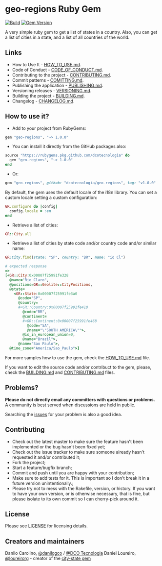 # geo-regions Ruby Gem

[![Build](https://github.com/dcotecnologia/geo-regions-ruby/actions/workflows/build.yml/badge.svg)](https://github.com/dcotecnologia/geo-regions-ruby/actions/workflows/build.yml)
[![Gem Version](https://badge.fury.io/rb/geo-regions.svg)](https://badge.fury.io/rb/geo-regions)

A very simple ruby gem to get a list of states in a country. Also, you can get a
list of cities in a state, and a list of all countries of the world.

## Links

* How to Use It - [HOW_TO_USE.md](HOW_TO_USE.md).
* Code of Conduct - [CODE_OF_CONDUCT.md](CODE_OF_CONDUCT.md).
* Contributing to the project - [CONTRIBUTING.md](CONTRIBUTING.md).
* Commit patterns - [COMITTING.md](COMITTING.md).
* Publishing the application - [PUBLISHING.md](PUBLISHING.md).
* Versioning releases - [VERSIONING.md](VERSIONING.md).
* Building the project - [BUILDING.md](BUILDING.md).
* Changelog - [CHANGELOG.md](CHANGELOG.md).

## How to use it?

* Add to your project from RubyGems:

```ruby
gem "geo-regions", "~> 1.0.0"
```

* You can install it directly from the GitHub packages also:

```ruby
source "https://rubygems.pkg.github.com/dcotecnologia" do
  gem "geo-regions", "~> 1.0.0"
end
```

* Or:

```ruby
gem "geo-regions", github: "dcotecnologia/geo-regions", tag: "v1.0.0"
```

By default, the gem uses the default locale of the i18n library. You can set a custom locale setting a custom configuration:

```ruby
GR.configure do |config|
  config.locale = :en
end
```

* Retrieve a list of cities:

```ruby
GR::City.all
```

* Retrieve a list of cities by state code and/or country code and/or similar name:

```ruby
GR:City.find(state: "SP", country: "BR", name: "io Cl")

# expected response
=>
[<GR::City:0x00007f25991fe328
  @name="Rio Claro",
  @positions=GR::Geolite::CityPositions,
  @state=
    <GR::State:0x00007f25991fe3a0
      @code="SP",
      @country=
      #<GR::Country:0x00007f25991fe418
        @code="BR",
        @continent=
        #<GR::Continent:0x00007f25991fe468
          @code="SA",
          @name="\"SOUTH AMERICA\"">,
        @is_in_european_union=0,
        @name="Brazil">,
      @name="Sao Paulo">,
  @time_zone="America/Sao_Paulo">]
```

For more samples how to use the gem, check the [HOW_TO_USE.md](HOW_TO_USE.md) file.

If you want to edit the source code and/or contribuct to the gem, please, check the [BUILDING.md](BUILDING.md) and [CONTRIBUTING.md](CONTRIBUTING.md) files.

## Problems?

**Please do not directly email any committers with questions or problems.**  A
community is best served when discussions are held in public.

Searching the [issues](https://github.com/dcotecnologia/geo-regions/issues)
for your problem is also a good idea.

## Contributing

* Check out the latest master to make sure the feature hasn't been implemented
or the bug hasn't been fixed yet;
* Check out the issue tracker to make sure someone already hasn't requested it
and/or contributed it;
* Fork the project;
* Start a feature/bugfix branch;
* Commit and push until you are happy with your contribution;
* Make sure to add tests for it. This is important so I don't break it in a
future version unintentionally.;
* Please try not to mess with the Rakefile, version, or history. If you want to
have your own version, or is otherwise necessary, that is fine, but please
isolate to its own commit so I can cherry-pick around it.

## License

Please see [LICENSE](LICENSE.txt) for licensing details.

## Creators and maintainers

Danilo Carolino, [@danilogco](https://github.com/danilogco) / [@DCO Tecnologia](https://github.com/dcotecnologia)
Daniel Loureiro, [@loureirorg](https://github.com/loureirorg) - creator of the [city-state gem](https://github.com/loureirorg/city-state)
